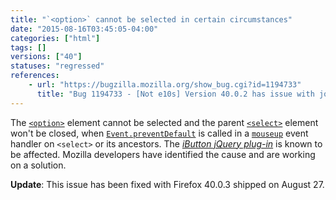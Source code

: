 ```yaml
---
title: "`<option>` cannot be selected in certain circumstances"
date: "2015-08-16T03:45:05-04:00"
categories: ["html"]
tags: []
versions: ["40"]
statuses: "regressed"
references:
    - url: "https://bugzilla.mozilla.org/show_bug.cgi?id=1194733"
      title: "Bug 1194733 - [Not e10s] Version 40.0.2 has issue with jquery ibutton plugin"
---
```

The [`<option>`](https://developer.mozilla.org/docs/Web/HTML/Element/option) element cannot be selected and the parent [`<select>`](https://developer.mozilla.org/docs/Web/HTML/Element/select) element won't be closed, when [`Event.preventDefault`](https://developer.mozilla.org/docs/Web/API/Event/preventDefault) is called in a [`mouseup`](https://developer.mozilla.org/docs/Web/Events/mouseup) event handler on `<select>` or its ancestors. The [*iButton jQuery plug-in*](https://www.givainc.com/labs/ibutton_jquery_plugin.cfm) is known to be affected. Mozilla developers have identified the cause and are working on a solution.

**Update**: This issue has been fixed with Firefox 40.0.3 shipped on <time datetime="2015-08-27">August 27</time>.
